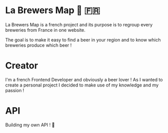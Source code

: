 # La Brewers Map 🍺 🇫🇷

La Brewers Map is a french project and its purpose is to regroup every breweries from France in one website.

The goal is to make it easy to find a beer in your region and to know which breweries produce which beer !

# Creator

I'm a french Frontend Developer and obviously a beer lover ! As I wanted to create a personal project I decided to make use of my knowledge and my passion !

# API

Building my own API ! 🍻
